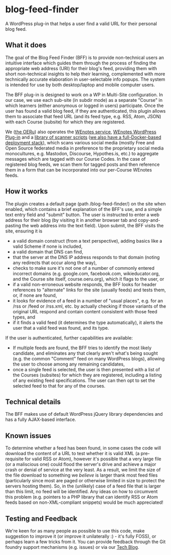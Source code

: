 # blog-feed-finder
A WordPress plug-in that helps a user find a valid URL for their personal blog feed.

## What it does

The goal of the Blog Feed Finder (BFF) is to provide non-technical users an intuitive interface which guides them through the process of finding the appropriate web address (URI) for their blog's feed, providing them with short non-technical insights to help their learning, complemented with more technically accurate elaboration in user-selectable info popups. The system is intended for use by both desktop/laptop and mobile computer users.

The BFF plug-in is designed to work on a WP in Multi-Site configuration. In our case, we use each sub-site (in subdir mode) as a separate "Course" in which learners (either anonymous or logged in users) participate. Once the user has found a valid blog feed, if they are authenticated, this plugin allows them to associate that feed URL (and its feed type, e.g. RSS, Atom, JSON) with each Course (subsite) for which they are registered.

We ([the OERu](https://oeru.org)) also operates the [WEnotes service](https://tech.oeru.org/wikieducator-notes-oerus-course-feed-aggregation-and-messaging-system "Overview of what WikiEducator notes are, and why"), [WEnotes WordPress Plug-in](https://github.com/oeru/wenotes) and a [library of scanner scripts](https://bitbucket.org/wikieducator/wenotes-tools) ([we also have a full-Docker-based deployment stack](https://github.com/oeru/wenotes-docker)), which scans various social media (mostly Free and Open Source federated media in preference to the proprietary social media monocultures, e.g. Mastodon, Discourse, Hypothes.is, etc.) to aggregate messages which are tagged with our Course Codes. In the case of registered blog feeds, we scan them for tagged posts and then reference them in a form that can be incorporated into our per-Course WEnotes feeds.

## How it works

The plugin creates a default page (path /blog-feed-finder/) on the site when enabled, which contains a brief explanation of the BFF's use, and a simple text entry field and "submit" button. The user is instructed to enter a web address for their blog (by visiting it in another browser tab and copy-and-pasting the web address into the text field). Upon submit, the BFF visits the site, ensuring it is

* a valid domain construct (from a text perspective), adding basics like a valid Scheme if none is included,
* a valid domain that DNS can find,
* that the server at the DNS IP address responds to that domain (noting any redirects that occur along the way),
* checks to make sure it's not one of a number of commonly entered incorrect domains (e.g. google.com, facebook.com, wikieducator.org, and the Course site itself, course.oeru.org), which it flags to the user, or
* if a valid non-erroneous website responds, the BFF looks for header references to "alternate" links for the site (usually feeds) and tests them, or, if none are found,
* it looks for evidence of a feed in a number of "usual places", e.g. for an /rss or /feed or /rss.xml, etc. by actually checking if those variants of the original URL respond and contain content consistent with those feed types, and
* if it finds a valid feed (it determines the type automatically), it alerts the user that a valid feed was found, and its type.

If the user is authenticated, further capabilities are available:

* If multiple feeds are found, the BFF tries to identify the most likely candidate, and eliminates any that clearly aren't what's being sought (e.g. the common "Comment" feed on many WordPress blogs), allowing the user to choose among any remaining candidates,
* once a single feed is selected, the user is then presented with a list of the Courses (subsites) for which they are registered, including a listing of any existing feed specifications. The user can then opt to set the selected feed to that for any of the courses.

## Technical details

The BFF makes use of default WordPress jQuery library dependencies and has a fully AJAX-based interface.

## Known issues

To determine whether a feed has been found, in some cases the code will download the content of a URL to test whether it is valid XML (a pre-requisite for valid RSS or Atom), however it's possible that a very large file (or a maliscious one) could flood the server's drive and achieve a major crash or denial of service at the very least. As a result, we limit the size of the file download to something we *believe* is larger thank most feed files (particularly since most are paged or otherwise limited in size to protect the servers hosting them). So, in the (unlikely) case of a feed file that is larger than this limit, no feed will be identified. Any ideas on how to circumvent this problem (e.g. pointers to a PHP library that can identify RSS or Atom feeds based on non-XML-compliant snippets) would be much appreciated!

## Testing and Feedback

We're keen for as many people as possible to use this code, make suggestion to improve it (or improve it unilaterally :) - it's fully FOSS), or perhaps learn a few tricks from it. You can provide feedback through the Git foundry support mechanisms (e.g. issues) or via our [Tech Blog](https://tech.oeru.org).
